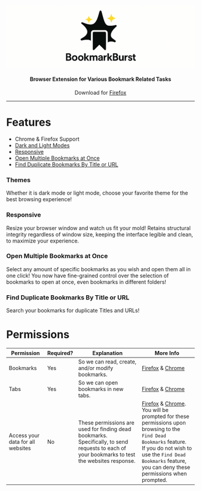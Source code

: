 <p align="center">
<img src="./.github/img/BookmarkBurstBanner.png" alt="Bookmark Burst">
</p>
<h4 align="center">Browser Extension for Various Bookmark Related Tasks</h4>
<p align="center">Download for <a href="https://addons.mozilla.org/en-US/firefox/addon/bookmarkburst/">Firefox</a></p>

---

# Features

- Chrome & Firefox Support
- [Dark and Light Modes](#themes)
- [Responsive](#responsive)
- [Open Multiple Bookmarks at Once](#open-multiple-bookmarks-at-once)
- [Find Duplicate Bookmarks By Title or URL](#find-duplicate-bookmarks-by-title-or-url)

### Themes

Whether it is dark mode or light mode, choose your favorite theme for the best browsing experience!

### Responsive

Resize your browser window and watch us fit your mold! Retains structural integrity regardless of window size, keeping the interface legible and clean, to maximize your experience.

### Open Multiple Bookmarks at Once

Select any amount of specific bookmarks as you wish and open them all in one click! You now have fine-grained control over the selection of bookmarks to open at once, even bookmarks in different folders!

### Find Duplicate Bookmarks By Title or URL

Search your bookmarks for duplicate Titles and URLs!

# Permissions

<table>
  <thead>
    <tr>
      <th>Permission</th>
      <th>Required?</th>
      <th>Explanation</th>
      <th>More Info</th>
    </tr>
  </thead>
  <tbody>
    <tr>
      <td>Bookmarks</td>
      <td>Yes</td>
      <td>So we can read, create, and/or modify bookmarks.</td>
      <td><a href="https://developer.mozilla.org/en-US/docs/Mozilla/Add-ons/WebExtensions/API/bookmarks">Firefox</a> & <a href="https://developer.chrome.com/docs/extensions/reference/api/bookmarks">Chrome</a></td>
    </tr>
    <tr>
      <td>Tabs</td>
      <td>Yes</td>
      <td>So we can open bookmarks in new tabs.</td>
      <td><a href="https://developer.mozilla.org/en-US/docs/Mozilla/Add-ons/WebExtensions/API/tabs">Firefox</a> & <a href="https://developer.chrome.com/docs/extensions/reference/api/tabs">Chrome</a></td>
    </tr>
    <tr>
      <td>Access your data for all websites</td>
      <td>No</td>
      <td>These permissions are used for finding dead bookmarks. Specifically, to send requests to each of your bookmarks to test the websites response.</td>
      <td>
      <a href="https://support.mozilla.org/en-US/kb/permission-request-messages-firefox-extensions?as=u&utm_source=inproduct#w_access-your-data-for-all-websites">Firefox</a> & <a href="https://developer.chrome.com/docs/extensions/develop/concepts/declare-permissions#host-permissions">Chrome</a>.
      <br/>You will be prompted for these permissions upon browsing to the <code>Find Dead Bookmarks</code> feature. <br/>If you do not wish to use the <code>Find Dead Bookmarks</code> feature, you can deny these permissions when prompted.
      </td>
    </tr>
  </tbody>
</table>
